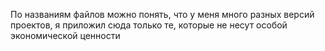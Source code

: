 По названиям файлов можно понять, что у меня много разных версий проектов, я приложил сюда только те, которые не несут особой экономической ценности
